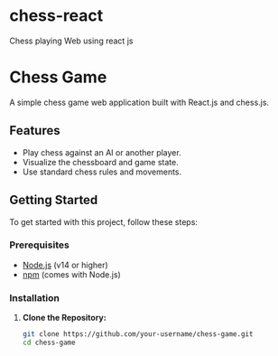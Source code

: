 # chess-react
Chess playing Web using react js


# Chess Game

A simple chess game web application built with React.js and chess.js.

## Features

- Play chess against an AI or another player.
- Visualize the chessboard and game state.
- Use standard chess rules and movements.

## Getting Started

To get started with this project, follow these steps:

### Prerequisites

- [Node.js](https://nodejs.org/) (v14 or higher)
- [npm](https://www.npmjs.com/) (comes with Node.js)

### Installation

1. **Clone the Repository:**

   ```bash
   git clone https://github.com/your-username/chess-game.git
   cd chess-game

